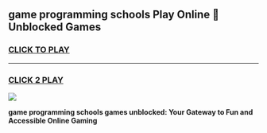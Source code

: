 
## game programming schools Play Online 👋 Unblocked Games
<h3>
<a href="https://news.freeplayer.one?title=game_programming_schools&ref=17GH">CLICK TO PLAY</a></h3>
<hr>

<h3>
<a href="https://news.freeplayer.one?title=game_programming_schools&ref=17GH">CLICK 2 PLAY</a>
  
</h3>

<a href="https://news.freeplayer.one?title=game_programming_schools&ref=17GH/"><img src="https://clearcache.store/games.png"></a>


**game programming schools games unblocked: Your Gateway to Fun and Accessible Online Gaming**
